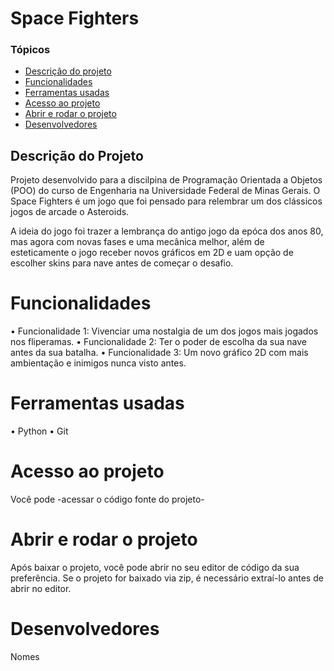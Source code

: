 # Space Fighters

### Tópicos

- [Descrição do projeto](#descrição-do-projeto)
- [Funcionalidades](#funcionalidades)
- [Ferramentas usadas](#ferramentas-usadas)
- [Acesso ao projeto](#acesso-ao-projeto)
- [Abrir e rodar o projeto](#abrir-e-rodar-o-projeto)
- [Desenvolvedores](#desenvolvedores)

## Descrição do Projeto
Projeto desenvolvido para a discilpina de Programação Orientada a Objetos (POO) do curso de Engenharia na Universidade Federal de Minas Gerais. O Space Fighters é um jogo que foi pensado para relembrar um dos clássicos jogos de arcade o Asteroids.

A ideia do jogo foi trazer a lembrança do antigo jogo da epóca dos anos 80, mas agora com novas fases e uma mecânica melhor, além de esteticamente o jogo receber novos gráficos em 2D e uam opção de escolher skins para nave antes de começar o desafio.

# Funcionalidades

• Funcionalidade 1: Vivenciar uma nostalgia de um dos jogos mais jogados nos fliperamas.
• Funcionalidade 2: Ter o poder de escolha da sua nave antes da sua batalha.
• Funcionalidade 3: Um novo gráfico 2D com mais ambientação e inimigos nunca visto antes.

# Ferramentas usadas

• Python
• Git

# Acesso ao projeto
Você pode -acessar o código fonte do projeto-

# Abrir e rodar o projeto

Após baixar o projeto, você pode abrir no seu editor de código da sua preferência. Se o projeto for baixado via zip, é necessário extraí-lo antes de abrir no editor.

# Desenvolvedores

Nomes 
